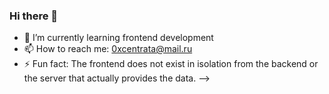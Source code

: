 ### Hi there 👋

- 🌱 I’m currently learning frontend development
- 📫 How to reach me: 0xcentrata@mail.ru
- ⚡ Fun fact: The frontend does not exist in isolation from the backend or the server that actually provides the data.
-->
